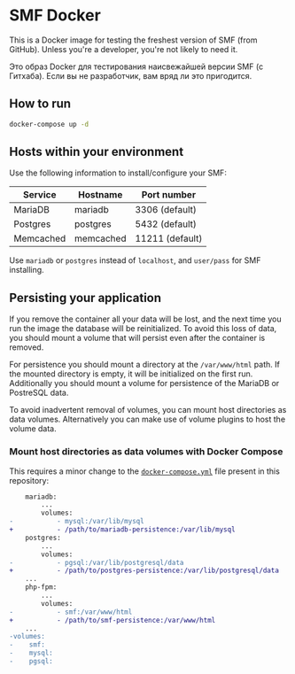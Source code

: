 # SMF Docker

This is a Docker image for testing the freshest version of SMF (from GitHub). Unless you're a developer, you're not likely to need it.

Это образ Docker для тестирования наисвежайшей версии SMF (с Гитхаба). Если вы не разработчик, вам вряд ли это пригодится.

## How to run

```sh
docker-compose up -d
```

## Hosts within your environment

Use the following information to install/configure your SMF:

Service|Hostname|Port number
------|---------|-----------
MariaDB|mariadb|3306 (default)
Postgres|postgres|5432 (default)
Memcached|memcached|11211 (default)

Use `mariadb` or `postgres` instead of `localhost`, and `user/pass` for SMF installing.

## Persisting your application

If you remove the container all your data will be lost, and the next time you run the image the database will be reinitialized. To avoid this loss of data, you should mount a volume that will persist even after the container is removed.

For persistence you should mount a directory at the `/var/www/html` path. If the mounted directory is empty, it will be initialized on the first run. Additionally you should mount a volume for persistence of the MariaDB or PostreSQL data.

To avoid inadvertent removal of volumes, you can mount host directories as data volumes. Alternatively you can make use of volume plugins to host the volume data.

### Mount host directories as data volumes with Docker Compose

This requires a minor change to the [`docker-compose.yml`](https://github.com/dragomano/SMF-Docker/blob/main/docker-compose.yml) file present in this repository:

```diff
    mariadb:
        ...
        volumes:
-           - mysql:/var/lib/mysql
+           - /path/to/mariadb-persistence:/var/lib/mysql
    postgres:
        ...
        volumes:
-           - pgsql:/var/lib/postgresql/data
+           - /path/to/postgres-persistence:/var/lib/postgresql/data
    ...
    php-fpm:
        ...
        volumes:
-           - smf:/var/www/html
+           - /path/to/smf-persistence:/var/www/html
    ...
-volumes:
-    smf:
-    mysql:
-    pgsql:
```
